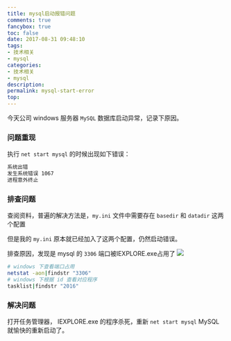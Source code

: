 ```yaml
---
title: mysql启动报错问题
comments: true
fancybox: true
toc: false
date: 2017-08-31 09:48:10
tags:
- 技术相关
- mysql
categories:
- 技术相关
- mysql
description:
permalink: mysql-start-error
top:
---
```

今天公司 windows 服务器 `MySQL` 数据库启动异常，记录下原因。
<!--more-->

### 问题重现
执行 `net start mysql` 的时候出现如下错误：

```bash
系统出错
发生系统错误 1067
进程意外终止
```

### 排查问题
查阅资料，普遍的解决方法是，`my.ini` 文件中需要存在 `basedir` 和 `datadir` 这两个配置

但是我的 `my.ini` 原本就已经加入了这两个配置，仍然启动错误。

排查原因，发现是 mysql 的 `3306` 端口被IEXPLORE.exe占用了
![](http://oriqjordg.bkt.clouddn.com/2017-08-31-15041452096442.jpg)

```bash
# windows 下查看端口占用
netstat -aon|findstr "3306"
# windows 下根据 id 查看对应程序
tasklist|findstr "2016"
```

### 解决问题
打开任务管理器， IEXPLORE.exe 的程序杀死，重新 `net start mysql` MySQL 就愉快的重新启动了。